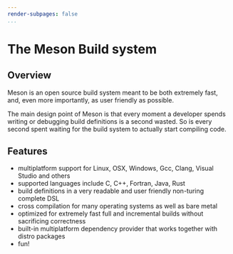 ```yaml
---
render-subpages: false
...
```


# The Meson Build system

## Overview

Meson is an open source build system meant to be both extremely fast, and, even more importantly, as user friendly as possible.

The main design point of Meson is that every moment a developer spends writing or debugging build definitions is a second wasted. So is every second spent waiting for the build system to actually start compiling code.

## Features

*   multiplatform support for Linux, OSX, Windows, Gcc, Clang, Visual Studio and others
*   supported languages include C, C++, Fortran, Java, Rust
*   build definitions in a very readable and user friendly non-turing complete DSL
*   cross compilation for many operating systems as well as bare metal
*   optimized for extremely fast full and incremental builds without sacrificing correctness
*   built-in multiplatform dependency provider that works together with distro packages
*   fun!
